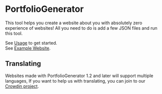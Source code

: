 # PortfolioGenerator

This tool helps you create a website about you with absolutely zero experience of websites! All you need to do is add a
few JSON files and run this tool.

See [Usage](./guide/Usage.md) to get started.\
See [Example Website](https://efekos.github.io/PortfolioGenerator).

## Translating

Websites made with PortfolioGenerator 1.2 and later will support multiple languages, If you want to help us with translating,
you can join to our [Crowdin project](https://crowdin.com/project/p-gen).